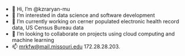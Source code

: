 - 👋 Hi, I’m @kzraryan-mu
- 👀 I’m interested in data science and software development
- 🌱 I’m currently working on cerner populated electronic health record data, US Census Bureau data
- 💞️ I’m looking to collaborate on projects using cloud computing and machine learning
- 📫 mrkfw@mail.missouri.edu 172.28.28.203.

<!---
kzraryan-mu/kzraryan-mu is a ✨ special ✨ repository because its `README.md` (this file) appears on your GitHub profile.
You can click the Preview link to take a look at your changes.
--->
